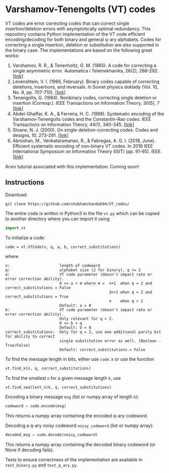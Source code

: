 # Varshamov-Tenengolts (VT) codes
VT codes are error correcting codes that can correct single insertion/deletion errors with asymptotically optimal redundancy. This repository contains Python implementation of the VT code efficient encoding/decoding for both binary and general q-ary alphabets. Codes for correcting a single insertion, deletion or substitution are also supported in the binary case. The implementations are based on the following great works:

1. Varshamov, R. R., & Tenenholtz, G. M. (1965). A code for correcting a single asymmetric error. Automatica i Telemekhanika, 26(2), 288-292. [[link]](http://www.mathnet.ru/php/archive.phtml?wshow=paper&jrnid=at&paperid=11293&option_lang=eng)
2. Levenshtein, V. I. (1966, February). Binary codes capable of correcting deletions, insertions, and reversals. In Soviet physics doklady (Vol. 10, No. 8, pp. 707-710). [[link]](https://nymity.ch/sybilhunting/pdf/Levenshtein1966a.pdf)
3. Tenengolts, G. (1984). Nonbinary codes, correcting single deletion or insertion (Corresp.). IEEE Transactions on Information Theory, 30(5), 7 [[link]](https://ieeexplore.ieee.org/abstract/document/1056962/)
4. Abdel-Ghaffar, K. A., & Ferreira, H. C. (1998). Systematic encoding of the Varshamov-Tenengolts codes and the Constantin-Rao codes. IEEE Transactions on Information Theory, 44(1), 340-345. [[link]](https://ieeexplore.ieee.org/document/651063)
4. Sloane, N. J. (2000). On single-deletion-correcting codes. Codes and designs, 10, 273-291. [[link]](https://arxiv.org/abs/math/0207197)
5. Abroshan, M., Venkataramanan, R., & Fabregas, A. G. I. (2018, June). Efficient systematic encoding of non-binary VT codes. In 2018 IEEE International Symposium on Information Theory (ISIT) (pp. 91-95). IEEE. [[link]](https://ieeexplore.ieee.org/document/8437715)

Arxiv tutorial associated with this implementation: Coming soon!

## Instructions

Download:
```
git clone https://github.com/shubhamchandak94/VT_codes/
```

The entire code is written in Python3 in the file `vt.py` which can be copied to another directory where you can import it using
```python
import vt
```

To initialize a code:
```
code = vt.VTCode(n, q, a, b, correct_substitutions)
```
where
```
n:                      length of codeword
q:                      alphabet size (2 for binary), q >= 2
a:                      VT code parameter (doesn't impact rate or error correction ability).
                        0 <= a < m where m =  n+1  when q = 2 and correct_substitutions = False
                                              2n+1 when q = 2 and correct_substitutions = True
                                              n    when q > 2
                        Default: a = 0
b:                      VT code parameter (doesn't impact rate or error correction ability).
                        Only relevant for q > 2.
                        0 <= b < q
                        Default: b = 0
correct_substitutions:  Only for q = 2, use one additional parity bit for ability to correct 
                        single substitution error as well. (Boolean - True/False)
                        Default: correct_substitutions = False
```

To find the message length in bits, either use `code.k` or use the function 
```python
vt.find_k(n, q, correct_substitutions)
```
To find the smallest `n` for a given message length `k`, use
```python
vt.find_smallest_n(k, q, correct_substitutions)
```

Encoding a binary message `msg` (list or numpy array of length `k`):
```python
codeword = code.encode(msg)
```
This returns a numpy array containing the encoded q-ary codeword.

Decoding a q-ary noisy codeword `noisy_codeword` (list or numpy array):
```python
decoded_msg = code.decode(noisy_codeword)
```
This returns a numpy array containing the decoded binary codeword (or None if decoding fails).

Tests to ensure correctness of the implementation are available in `test_binary.py` and `test_q_ary.py`.
